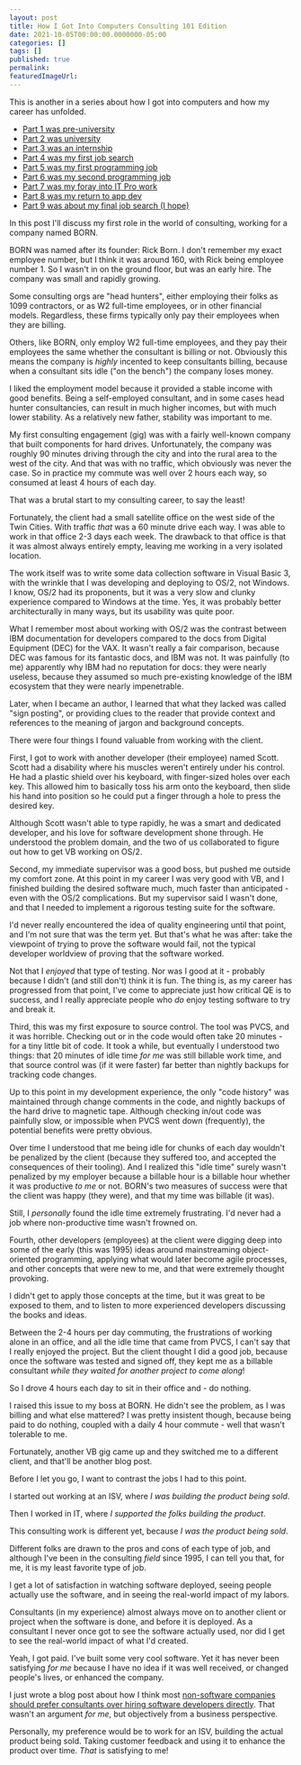```yaml
---
layout: post
title: How I Got Into Computers Consulting 101 Edition
date: 2021-10-05T00:00:00.0000000-05:00
categories: []
tags: []
published: true
permalink: 
featuredImageUrl: 
---
```

This is another in a series about how I got into computers and how my career has unfolded.

* [Part 1 was pre-university](https://blog.lhotka.net/2020/08/15/How-I-Got-Into-Computers)
* [Part 2 was university](https://blog.lhotka.net/2020/08/17/How-I-Got-Into-Computers-University-Edition)
* [Part 3 was an internship](https://blog.lhotka.net/2020/12/27/How-I-Got-Into-Computers-University-Internship-Edition)
* [Part 4 was my first job search](https://blog.lhotka.net/2020/12/29/How-I-Got-Into-Computers-First-Job-Hunt-Edition)
* [Part 5 was my first programming job](https://blog.lhotka.net/2021/01/04/How-I-Got-Into-Computers-First-Job-Edition)
* [Part 6 was my second programming job](https://blog.lhotka.net/2021/01/14/How-I-got-Into-Computers-Second-Job-Edition)
* [Part 7 was my foray into IT Pro work](https://blog.lhotka.net/2021/03/29/How-I-Got-Into-Computers-IT-Pro-Edition)
* [Part 8 was my return to app dev](https://blog.lhotka.net/2021/04/05/How-I-Got-Into-Computers-AppDev-Edition)
* [Part 9 was about my final job search (I hope)](https://blog.lhotka.net/2021/05/05/How-I-Got-Into-Computers-Final-Job-Search-Edition)

In this post I'll discuss my first role in the world of consulting, working for a company named BORN.

BORN was named after its founder: Rick Born. I don't remember my exact employee number, but I think it was around 160, with Rick being employee number 1. So I wasn't in on the ground floor, but was an early hire. The company was small and rapidly growing.

Some consulting orgs are "head hunters", either employing their folks as 1099 contractors, or as W2 full-time employees, or in other financial models. Regardless, these firms typically only pay their employees when they are billing.

Others, like BORN, only employ W2 full-time employees, and they pay their employees the same whether the consultant is billing or not. Obviously this means the company is _highly_ incented to keep consultants billing, because when a consultant sits idle ("on the bench") the company loses money.

I liked the employment model because it provided a stable income with good benefits. Being a self-employed consultant, and in some cases head hunter consultancies, can result in much higher incomes, but with much lower stability. As a relatively new father, stability was important to me.

My first consulting engagement (gig) was with a fairly well-known company that built components for hard drives. Unfortunately, the company was roughly 90 minutes driving through the city and into the rural area to the west of the city. And that was with no traffic, which obviously was never the case. So in practice my commute was well over 2 hours each way, so consumed at least 4 hours of each day.

That was a brutal start to my consulting career, to say the least!

Fortunately, the client had a small satellite office on the west side of the Twin Cities. With traffic _that_ was a 60 minute drive each way. I was able to work in that office 2-3 days each week. The drawback to that office is that it was almost always entirely empty, leaving me working in a very isolated location.

The work itself was to write some data collection software in Visual Basic 3, with the wrinkle that I was developing and deploying to OS/2, not Windows. I know, OS/2 had its proponents, but it was a very slow and clunky experience compared to Windows at the time. Yes, it was probably better architecturally in many ways, but its usability was quite poor.

What I remember most about working with OS/2 was the contrast between IBM documentation for developers compared to the docs from Digital Equipment (DEC) for the VAX. It wasn't really a fair comparison, because DEC was famous for its fantastic docs, and IBM was not. It was painfully (to me) apparently why IBM had no reputation for docs: they were nearly useless, because they assumed so much pre-existing knowledge of the IBM ecosystem that they were nearly impenetrable.

Later, when I became an author, I learned that what they lacked was called "sign posting", or providing clues to the reader that provide context and references to the meaning of jargon and background concepts.

There were four things I found valuable from working with the client.

First, I got to work with another developer (their employee) named Scott. Scott had a disability where his muscles weren't entirely under his control. He had a plastic shield over his keyboard, with finger-sized holes over each key. This allowed him to basically toss his arm onto the keyboard, then slide his hand into position so he could put a finger through a hole to press the desired key.

Although Scott wasn't able to type rapidly, he was a smart and dedicated developer, and his love for software development shone through. He understood the problem domain, and the two of us collaborated to figure out how to get VB working on OS/2.

Second, my immediate supervisor was a good boss, but pushed me outside my comfort zone. At this point in my career I was very good with VB, and I finished building the desired software much, much faster than anticipated - even with the OS/2 complications. But my supervisor said I wasn't done, and that I needed to implement a rigorous testing suite for the software.

I'd never really encountered the idea of quality engineering until that point, and I'm not sure that was the term yet. But that's what he was after: take the viewpoint of trying to prove the software would fail, not the typical developer worldview of proving that the software worked.

Not that I _enjoyed_ that type of testing. Nor was I good at it - probably because I didn't (and still don't) think it is fun. The thing is, as my career has progressed from that point, I've come to appreciate just how critical QE is to success, and I really appreciate people who _do_ enjoy testing software to try and break it.

Third, this was my first exposure to source control. The tool was PVCS, and it was horrible. Checking out or in the code would often take 20 minutes - for a tiny little bit of code. It took a while, but eventually I understood two things: that 20 minutes of idle time _for me_ was still billable work time, and that source control was (if it were faster) far better than nightly backups for tracking code changes.

Up to this point in my development experience, the only "code history" was maintained through change comments in the code, and nightly backups of the hard drive to magnetic tape. Although checking in/out code was painfully slow, or impossible when PVCS went down (frequently), the potential benefits were pretty obvious.

Over time I understood that me being idle for chunks of each day wouldn't be penalized by the client (because they suffered too, and accepted the consequences of their tooling). And I realized this "idle time" surely wasn't penalized by my employer because a billable hour is a billable hour whether it was productive _to me_ or not. BORN's two measures of success were that the client was happy (they were), and that my time was billable (it was).

Still, I _personally_ found the idle time extremely frustrating. I'd never had a job where non-productive time wasn't frowned on.

Fourth, other developers (employees) at the client were digging deep into some of the early (this was 1995) ideas around mainstreaming object-oriented programming, applying what would later become agile processes, and other concepts that were new to me, and that were extremely thought provoking.

I didn't get to apply those concepts at the time, but it was great to be exposed to them, and to listen to more experienced developers discussing the books and ideas.

Between the 2-4 hours per day commuting, the frustrations of working alone in an office, and all the idle time that came from PVCS, I can't say that I really enjoyed the project. But the client thought I did a good job, because once the software was tested and signed off, they kept me as a billable consultant _while they waited for another project to come along_!

So I drove 4 hours each day to sit in their office and - do nothing.

I raised this issue to my boss at BORN. He didn't see the problem, as I was billing and what else mattered? I was pretty insistent though, because being paid to do nothing, coupled with a daily 4 hour commute - well that wasn't tolerable to me.

Fortunately, another VB gig came up and they switched me to a different client, and that'll be another blog post.

Before I let you go, I want to contrast the jobs I had to this point.

I started out working at an ISV, where _I was building the product being sold_.

Then I worked in IT, where _I supported the folks building the product_.

This consulting work is different yet, because _I was the product being sold_.

Different folks are drawn to the pros and cons of each type of job, and although I've been in the consulting _field_ since 1995, I can tell you that, for me, it is my least favorite type of job.

I get a lot of satisfaction in watching software deployed, seeing people actually use the software, and in seeing the real-world impact of my labors.

Consultants (in my experience) almost always move on to another client or project when the software is done, and before it is deployed. As a consultant I never once got to see the software actually used, nor did I get to see the real-world impact of what I'd created.

Yeah, I got paid. I've built some very cool software. Yet it has never been satisfying _for me_ because I have no idea if it was well received, or changed people's lives, or enhanced the company. 

I just wrote a blog post about how I think most [non-software companies should prefer consultants over hiring software developers directly](https://blog.lhotka.net/2021/09/13/Developers-Hire-or-Use-Consultants). That wasn't an argument _for me_, but objectively from a business perspective.

Personally, my preference would be to work for an ISV, building the actual product being sold. Taking customer feedback and using it to enhance the product over time. _That_ is satisfying to me!